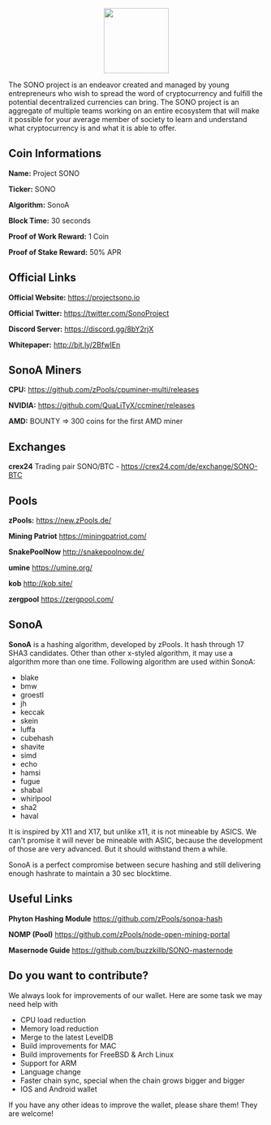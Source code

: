<p align="center">
  <img width="128" height="128" src="https://github.com/altcommunitycoin/SONO/blob/master/src/qt/res/images/about.png">
</p>


The SONO project is an endeavor created and managed by young entrepreneurs who wish to spread the word of cryptocurrency and fulfill the potential decentralized currencies can bring.
The SONO project is an aggregate of multiple teams working on an entire ecosystem that will make it possible for your average member of society to learn and understand what cryptocurrency is and what it is able to offer.



## Coin Informations

**Name:** Project SONO 

**Ticker:** SONO 

**Algorithm:** SonoA 

**Block Time:** 30 seconds 

**Proof of Work Reward:** 1 Coin 

**Proof of Stake Reward:** 50% APR 



## Official Links

**Official Website:** https://projectsono.io

**Official Twitter:** https://twitter.com/SonoProject

**Discord Server:** https://discord.gg/8bY2rjX

**Whitepaper:** http://bit.ly/2BfwIEn



## SonoA Miners

**CPU:** https://github.com/zPools/cpuminer-multi/releases

**NVIDIA:** https://github.com/QuaLiTyX/ccminer/releases

**AMD:** BOUNTY => 300 coins for the first AMD miner



## Exchanges

**crex24** Trading pair SONO/BTC - https://crex24.com/de/exchange/SONO-BTC




## Pools 

**zPools:** https://new.zPools.de/

**Mining Patriot** https://miningpatriot.com/   

**SnakePoolNow** http://snakepoolnow.de/  

**umine** https://umine.org/ 

**kob** http://kob.site/

**zergpool** https://zergpool.com/





## SonoA

**SonoA** is a hashing algorithm, developed by zPools. It hash through 17 SHA3 candidates. Other than other x-styled algorithm, it may use a algorithm more than one time.
Following algorithm are used within SonoA:

- blake
- bmw
- groestl
- jh
- keccak
- skein
- luffa
- cubehash
- shavite
- simd
- echo
- hamsi
- fugue
- shabal
- whirlpool
- sha2
- haval

It is inspired by X11 and X17, but unlike x11, it is not mineable by ASICS. 
We can't promise it will never be mineable with ASIC, because the development of those are very advanced. But it should withstand them a while. 

SonoA is a perfect compromise between secure hashing and still delivering enough hashrate to maintain a 30 sec blocktime. 



## Useful Links

**Phyton Hashing Module** https://github.com/zPools/sonoa-hash

**NOMP (Pool)** https://github.com/zPools/node-open-mining-portal

**Masernode Guide** https://github.com/buzzkillb/SONO-masternode



## Do you want to contribute?

We always look for improvements of our wallet. Here are some task we may need help with

- CPU load reduction
- Memory load reduction
- Merge to the latest LevelDB
- Build improvements for MAC
- Build improvements for FreeBSD & Arch Linux
- Support for ARM
- Language change
- Faster chain sync,  special when the chain grows bigger and bigger
- IOS and Android wallet

If you have any other ideas to improve the wallet, please share them! They are welcome!

